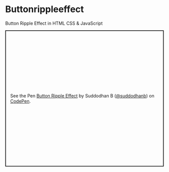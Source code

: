 # Buttonrippleeffect
Button Ripple Effect in HTML CSS &amp; JavaScript 

<p class="codepen" data-height="432" data-theme-id="dark" data-default-tab="css,result" data-user="suddodhanb" data-slug-hash="KKNoNav" style="height: 432px; box-sizing: border-box; display: flex; align-items: center; justify-content: center; border: 2px solid; margin: 1em 0; padding: 1em;" data-pen-title="Button Ripple Effect">
  <span>See the Pen <a href="https://codepen.io/suddodhanb/pen/KKNoNav">
  Button Ripple Effect</a> by Suddodhan B (<a href="https://codepen.io/suddodhanb">@suddodhanb</a>)
  on <a href="https://codepen.io">CodePen</a>.</span>
</p>
<script async src="https://cpwebassets.codepen.io/assets/embed/ei.js"></script>

